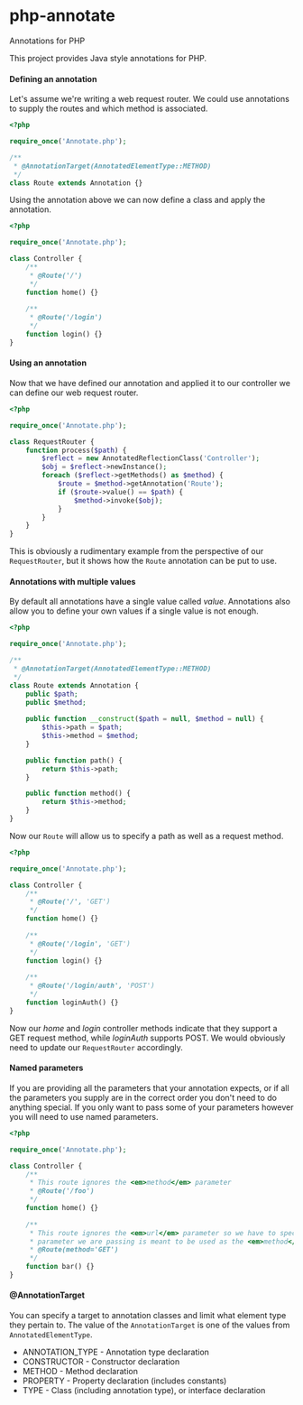php-annotate
============

Annotations for PHP

This project provides Java style annotations for PHP.

#### Defining an annotation

Let's assume we're writing a web request router. We could use annotations to supply the routes and which method is associated.

```php
<?php

require_once('Annotate.php');

/**
 * @AnnotationTarget(AnnotatedElementType::METHOD)
 */
class Route extends Annotation {}
```

Using the annotation above we can now define a class and apply the annotation.

```php
<?php

require_once('Annotate.php');

class Controller {
	/**
	 * @Route('/')
	 */
	function home() {}
	
	/**
	 * @Route('/login')
	 */
	function login() {}
}
```

#### Using an annotation

Now that we have defined our annotation and applied it to our controller we can define our web request router.

```php
<?php

require_once('Annotate.php');

class RequestRouter {
	function process($path) {
		$reflect = new AnnotatedReflectionClass('Controller');
        $obj = $reflect->newInstance();
        foreach ($reflect->getMethods() as $method) {
            $route = $method->getAnnotation('Route');
            if ($route->value() == $path) {
                $method->invoke($obj);
            }
        }
	}
}
```

This is obviously a rudimentary example from the perspective of our <code>RequestRouter</code>, but it shows how the <code>Route</code> annotation can be put to use.

#### Annotations with multiple values

By default all annotations have a single value called <em>value</em>. Annotations also allow you to define your own values if a single value is not enough.

```php
<?php

require_once('Annotate.php');

/**
 * @AnnotationTarget(AnnotatedElementType::METHOD)
 */
class Route extends Annotation {
	public $path;
	public $method;
	
	public function __construct($path = null, $method = null) {
        $this->path = $path;
        $this->method = $method;
    }

    public function path() {
        return $this->path;
    }

    public function method() {
        return $this->method;
    }
}
```
Now our <code>Route</code> will allow us to specify a path as well as a request method.

```php
<?php

require_once('Annotate.php');

class Controller {
	/**
	 * @Route('/', 'GET')
	 */
	function home() {}
	
	/**
	 * @Route('/login', 'GET')
	 */
	function login() {}
	
	/**
	 * @Route('/login/auth', 'POST')
	 */
	function loginAuth() {}
}
```
Now our <em>home</em> and <em>login</em> controller methods indicate that they support a GET request method, while <em>loginAuth</em> supports POST. We would obviously need to update our <code>RequestRouter</code> accordingly.

#### Named parameters

If you are providing all the parameters that your annotation expects, or if all the parameters you supply are in the correct order you don't need to do anything special. If you only want to pass some of your parameters however you will need to use named parameters.

```php
<?php

require_once('Annotate.php');

class Controller {
	/**
	 * This route ignores the <em>method</em> parameter
	 * @Route('/foo')
	 */
	function home() {}
	
	/**
	 * This route ignores the <em>url</em> parameter so we have to specify that the
	 * parameter we are passing is meant to be used as the <em>method</em> value.
	 * @Route(method='GET')
	 */
	function bar() {}
}
```

#### @AnnotationTarget

You can specify a target to annotation classes and limit what element type they pertain to. The value of the <code>AnnotationTarget</code> is one of the values from <code>AnnotatedElementType</code>.

- ANNOTATION_TYPE - Annotation type declaration
- CONSTRUCTOR - Constructor declaration
- METHOD - Method declaration
- PROPERTY - Property declaration (includes constants)
- TYPE - Class (including annotation type), or interface declaration